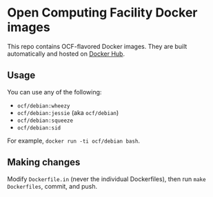 Open Computing Facility Docker images
========

This repo contains OCF-flavored Docker images. They are built automatically and
hosted on [Docker Hub](https://hub.docker.com/r/theocf/debian/).


## Usage

You can use any of the following:

* `ocf/debian:wheezy`
* `ocf/debian:jessie` (aka `ocf/debian`)
* `ocf/debian:squeeze`
* `ocf/debian:sid`

For example, `docker run -ti ocf/debian bash`.


## Making changes

Modify `Dockerfile.in` (never the individual Dockerfiles), then run `make
Dockerfiles`, commit, and push.
